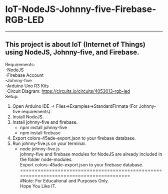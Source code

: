 # IoT-NodeJS-Johnny-five-Firebase-RGB-LED
--------------
This project is about IoT (Internet of Things) using NodeJS, Johnny-five, and Firebase.
--------------
Requirements: <br>
  -NodeJS <br>
  -Firebase Account <br>
  -Johnny-five <br>
  -Arduino Uno R3 Kits <br>
  -Circuit Diagram: https://circuits.io/circuits/4053013-rgb-led <br>
Setup:
  1. Open Arduino IDE -> Files->Examples->StandardFirmata (For Johnny-five requirements).
  2. Install NodeJS.
  3. Install johnny-five and firebase.
      - npm install johnny-five
      - npm install firebase
  4. Export colors-45ade-export.json to your firebase database.
  5. Run johnny-five.js on your terminal.
      - node johnny-five.js <br>
johnny-five and firebase modules for NodeJS are already included in the folder node-modules.<br>
Export colors-45ade-export.json to your firebase database.<br>
=======================================================================================<br>
#Note: For Educational and Purposes Only.<br>
Hope You Like IT.
